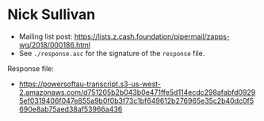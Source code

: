 # Nick Sullivan

* Mailing list post: <https://lists.z.cash.foundation/pipermail/zapps-wg/2018/000186.html>
* See `./response.asc` for the signature of the `response` file.

Response file:

* https://powersoftau-transcript.s3-us-west-2.amazonaws.com/d751205b2b043b0e471ffe5d114ecdc298afabfd09295ef0319406f047e855a9b0f0b3f73c1bf649612b276965e35c2b40dc0f5690e8ab75aed38af53966a436
